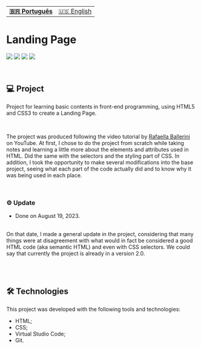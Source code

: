 <table align="left">
  <tr>
    <td>
      <b><a href="README.md"> 🇧🇷 Português </a></b>
    </td>
    <td>
      <a href="README-US.md"> 🇺🇸 English </a>
    </td>
  </tr>
</table>

<br><br>

# Landing Page
![](https://img.shields.io/badge/HTML5-E34F26?style=for-the-badge&logo=html5&logoColor=white) <!-- HTML -->
![](https://img.shields.io/badge/CSS3-1572B6?style=for-the-badge&logo=css3&logoColor=white) <!-- CSS -->
![](https://img.shields.io/badge/Visual_Studio_Code-0078D4?style=for-the-badge&logo=visual%20studio%20code&logoColor=white) <!-- VSCode -->
![](https://img.shields.io/badge/Markdown-000000?style=for-the-badge&logo=markdown&logoColor=white) <!-- README -->

<br>

## 💻 Project

Project for learning basic contents in front-end programming, using HTML5 and CSS3 to create a Landing Page.

<br>

The project was produced following the video tutorial by <a href="https://www.youtube.com/watch?v=llF6vD-RljE">Rafaella Ballerini</a> on YouTube. At first, I chose to do the project from scratch while taking notes and learning a little more about the elements and attributes used in HTML. Did the same with the selectors and the styling part of CSS. In addition, I took the opportunity to make several modifications into the base project, seeing what each part of the code actually did and to know why it was being used in each place.

<br>

### ⚙ Update 
- Done on August 19, 2023.

<br>
On that date, I made a general update in the project, considering that many things were at disagreement with what would in fact be considered a good HTML code (aka semantic HTML) and even with CSS selectors. We could say that currently the project is already in a version 2.0.

<br><br>

## 🛠 Technologies

This project was developed with the following tools and technologies:

- HTML;
- CSS;
- Virtual Studio Code;
- Git.
